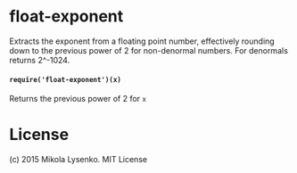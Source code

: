 float-exponent
==============
Extracts the exponent from a floating point number, effectively rounding down to the previous power of 2 for non-denormal numbers.  For denormals returns 2^-1024.

#### `require('float-exponent')(x)`
Returns the previous power of 2 for `x`

# License
(c) 2015 Mikola Lysenko. MIT License
